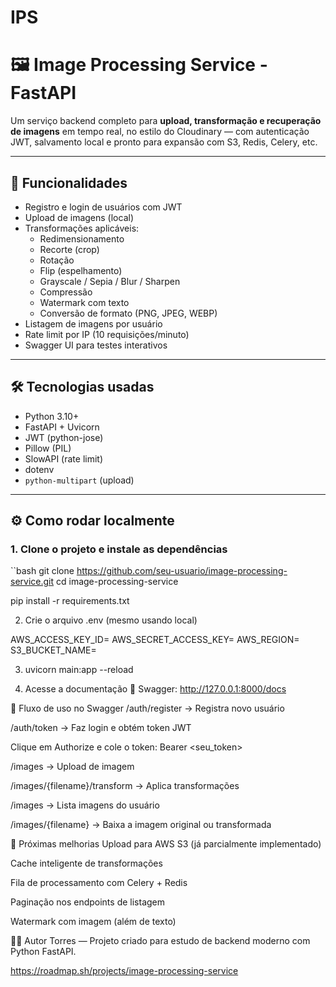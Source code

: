 # IPS


# 🖼️ Image Processing Service - FastAPI

Um serviço backend completo para **upload, transformação e recuperação de imagens** em tempo real, no estilo do Cloudinary — com autenticação JWT, salvamento local e pronto para expansão com S3, Redis, Celery, etc.

---

## 🚀 Funcionalidades

- Registro e login de usuários com JWT
- Upload de imagens (local)
- Transformações aplicáveis:
  - Redimensionamento
  - Recorte (crop)
  - Rotação
  - Flip (espelhamento)
  - Grayscale / Sepia / Blur / Sharpen
  - Compressão
  - Watermark com texto
  - Conversão de formato (PNG, JPEG, WEBP)
- Listagem de imagens por usuário
- Rate limit por IP (10 requisições/minuto)
- Swagger UI para testes interativos

---

## 🛠️ Tecnologias usadas

- Python 3.10+
- FastAPI + Uvicorn
- JWT (python-jose)
- Pillow (PIL)
- SlowAPI (rate limit)
- dotenv
- `python-multipart` (upload)

---

## ⚙️ Como rodar localmente

### 1. Clone o projeto e instale as dependências

``bash
git clone https://github.com/seu-usuario/image-processing-service.git
cd image-processing-service

pip install -r requirements.txt

2. Crie o arquivo .env (mesmo usando local)

AWS_ACCESS_KEY_ID=
AWS_SECRET_ACCESS_KEY=
AWS_REGION=
S3_BUCKET_NAME=

3. uvicorn main:app --reload

4. Acesse a documentação
📌 Swagger: http://127.0.0.1:8000/docs

🧪 Fluxo de uso no Swagger
/auth/register → Registra novo usuário

/auth/token → Faz login e obtém token JWT

Clique em Authorize e cole o token: Bearer <seu_token>

/images → Upload de imagem

/images/{filename}/transform → Aplica transformações

/images → Lista imagens do usuário

/images/{filename} → Baixa a imagem original ou transformada

🧰 Próximas melhorias
Upload para AWS S3 (já parcialmente implementado)

Cache inteligente de transformações

Fila de processamento com Celery + Redis

Paginação nos endpoints de listagem

Watermark com imagem (além de texto)

👨‍💻 Autor
Torres — Projeto criado para estudo de backend moderno com Python FastAPI.

https://roadmap.sh/projects/image-processing-service

